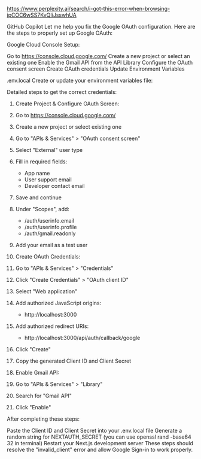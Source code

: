 https://www.perplexity.ai/search/i-got-this-error-when-browsing-ipCOC6wSS7KvQIiJsswhUA

GitHub Copilot
Let me help you fix the Google OAuth configuration. Here are the steps to properly set up Google OAuth:

Google Cloud Console Setup:

Go to https://console.cloud.google.com/
Create a new project or select an existing one
Enable the Gmail API from the API Library
Configure the OAuth consent screen
Create OAuth credentials
Update Environment Variables

.env.local
Create or update your environment variables file:

Detailed steps to get the correct credentials:

1. Create Project & Configure OAuth Screen:
1. Go to https://console.cloud.google.com/
2. Create a new project or select existing one
3. Go to "APIs & Services" > "OAuth consent screen"
4. Select "External" user type
5. Fill in required fields:
   - App name
   - User support email
   - Developer contact email
6. Save and continue
7. Under "Scopes", add:
   - /auth/userinfo.email
   - /auth/userinfo.profile
   - /auth/gmail.readonly
8. Add your email as a test user

2. Create OAuth Credentials:
1. Go to "APIs & Services" > "Credentials"
2. Click "Create Credentials" > "OAuth client ID"
3. Select "Web application"
4. Add authorized JavaScript origins:
   - http://localhost:3000
5. Add authorized redirect URIs:
   - http://localhost:3000/api/auth/callback/google
6. Click "Create"
7. Copy the generated Client ID and Client Secret

3. Enable Gmail API:
1. Go to "APIs & Services" > "Library"
2. Search for "Gmail API"
3. Click "Enable"

After completing these steps:

Paste the Client ID and Client Secret into your .env.local file
Generate a random string for NEXTAUTH_SECRET (you can use openssl rand -base64 32 in terminal)
Restart your Next.js development server
These steps should resolve the "invalid_client" error and allow Google Sign-in to work properly.
